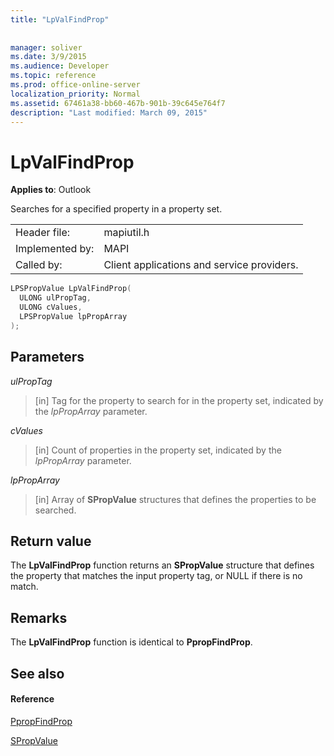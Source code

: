 ```yaml
---
title: "LpValFindProp"
 
 
manager: soliver
ms.date: 3/9/2015
ms.audience: Developer
ms.topic: reference
ms.prod: office-online-server
localization_priority: Normal
ms.assetid: 67461a38-bb60-467b-901b-39c645e764f7
description: "Last modified: March 09, 2015"
---
```


# LpValFindProp

  
  
**Applies to**: Outlook 
  
Searches for a specified property in a property set.
  
|||
|:-----|:-----|
|Header file:  <br/> |mapiutil.h  <br/> |
|Implemented by:  <br/> |MAPI  <br/> |
|Called by:  <br/> |Client applications and service providers.  <br/> |
   
```cpp
LPSPropValue LpValFindProp(
  ULONG ulPropTag,
  ULONG cValues,
  LPSPropValue lpPropArray
);
```

## Parameters

 _ulPropTag_
  
> [in] Tag for the property to search for in the property set, indicated by the  _lpPropArray_ parameter. 
    
 _cValues_
  
> [in] Count of properties in the property set, indicated by the  _lpPropArray_ parameter. 
    
 _lpPropArray_
  
> [in] Array of **SPropValue** structures that defines the properties to be searched. 
    
## Return value

The **LpValFindProp** function returns an **SPropValue** structure that defines the property that matches the input property tag, or NULL if there is no match. 
  
## Remarks

The **LpValFindProp** function is identical to **PpropFindProp**.
  
## See also

#### Reference

[PpropFindProp](ppropfindprop.md)
  
[SPropValue](spropvalue.md)

